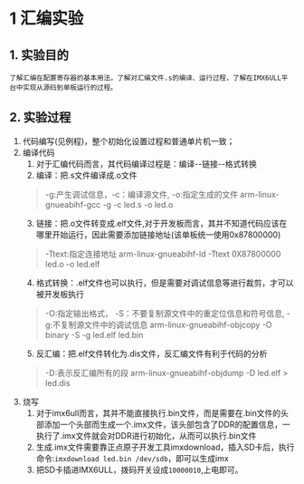 # 1 汇编实验
## 1. 实验目的
    了解汇编在配置寄存器的基本用法，了解对汇编文件.s的编译、运行过程，了解在IMX6ULL平台中实现从源码到单板运行的过程。

## 2. 实验过程
1. 代码编写(见例程)，整个初始化设置过程和普通单片机一致；
2. 编译代码
   1. 对于汇编代码而言，其代码编译过程是：编译--链接--格式转换
   2. 编译：把.s文件编译成.o文件
   > -g:产生调试信息，-c：编译源文件, -o:指定生成的文件
   > arm-linux-gnueabihf-gcc -g -c led.s -o led.o
   3. 链接：把.o文件转变成.elf文件,对于开发板而言，其并不知道代码应该在哪里开始运行，因此需要添加链接地址(该单板统一使用0x87800000)
   > -Ttext:指定连接地址
   > arm-linux-gnueabihf-ld -Ttext 0X87800000 led.o -o led.elf
   4. 格式转换：.elf文件也可以执行，但是需要对调试信息等进行裁剪，才可以被开发板执行
   > -O:指定输出格式， -S：不要复制源文件中的重定位信息和符号信息, -g:不复制源文件中的调试信息
   > arm-linux-gnueabihf-objcopy -O binary -S -g led.elf led.bin
   5. 反汇编：把.elf文件转化为.dis文件，反汇编文件有利于代码的分析
   > -D:表示反汇编所有的段
   > arm-linux-gnueabihf-objdump -D led.elf > led.dis
3. 烧写
   1. 对于imx6ull而言，其并不能直接执行.bin文件，而是需要在.bin文件的头部添加一个头部而生成一个.imx文件，该头部包含了DDR的配置信息，一执行了.imx文件就会对DDR进行初始化，从而可以执行.bin文件
   2. 生成.imx文件需要靠正点原子开发工具imxdownload，插入SD卡后，执行命令:`imxdownload led.bin /dev/sdb`，即可以生成imx
   3. 把SD卡插进IMX6ULL，拨码开关设成`10000010`,上电即可。


